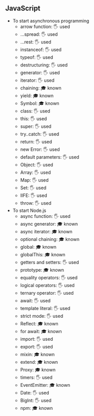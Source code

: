 ## JavaScript

- To start asynchronous programming
  - arrow function: 🖐️ used
  - ...spread: 🖐️ used
  - ...rest: 🖐️ used
  - instanceof: 🖐️ used
  - typeof: 🖐️ used
  - destructuring: 🖐️ used
  - generator: 🖐️ used
  - iterator: 🖐️ used
  - chaining: 🎓 known
  - yield: 🎓 known
  - Symbol: 🎓 known
  - class: 🖐️ used
  - this: 🖐️ used
  - super: 🖐️ used
  - try..catch: 🖐️ used
  - return: 🖐️ used
  - new Error: 🖐️ used
  - default parameters: 🖐️ used
  - Object: 🖐️ used
  - Array: 🖐️ used
  - Map: 🖐️ used
  - Set: 🖐️ used
  - IIFE: 🖐️ used
  - throw: 🖐️ used
- To start Node.js
  - async function: 🖐️ used
  - async generator: 🎓 known
  - async iterator: 🎓 known
  - optional chaining: 🎓 known
  - global: 🎓 known
  - globalThis: 🎓 known
  - getters and setters: 🖐️ used
  - prototype: 🎓 known
  - equality operators: 🖐️ used
  - logical operators: 🖐️ used
  - ternary operator: 🖐️ used
  - await: 🖐️ used
  - template literal: 🖐️ used
  - strict mode: 🖐️ used
  - Reflect: 🎓 known
  - for await: 🎓 known
  - import: 🖐️ used
  - export: 🖐️ used
  - mixin: 🎓 known
  - extend: 🎓 known
  - Proxy: 🎓 known
  - timers: 🖐️ used
  - EventEmitter: 🎓 known
  - Date: 🖐️ used
  - BigInt: 🖐️ used
  - npm: 🎓 known
